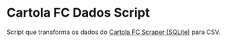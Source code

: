 # Cartola FC Dados Script

Script que transforma os dados do [Cartola FC Scraper (SQLite)](https://github.com/thevtm/CartolaFCScraper) para CSV.
